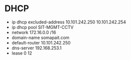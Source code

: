 # DHCP
- ip dhcp excluded-address 10.101.242.250 10.101.242.254
- ip dhcp pool SIT-MGMT-CCTV
- network 172.16.0.0 /16
- domain-name somapait.com
- default-router 10.101.242.250
- dns-server 192.168.253.1
- lease 0 12
    
